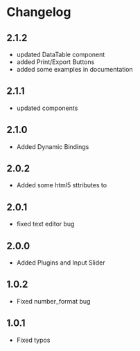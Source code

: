 # Changelog

## 2.1.2
- updated DataTable component
- added Print/Export Buttons
- added some examples in documentation

## 2.1.1
- updated components

## 2.1.0
- Added Dynamic Bindings

## 2.0.2
- Added some html5 sttributes to

## 2.0.1
- fixed text editor bug

## 2.0.0 
- Added Plugins and Input Slider

## 1.0.2
- Fixed number_format bug

## 1.0.1
- Fixed typos